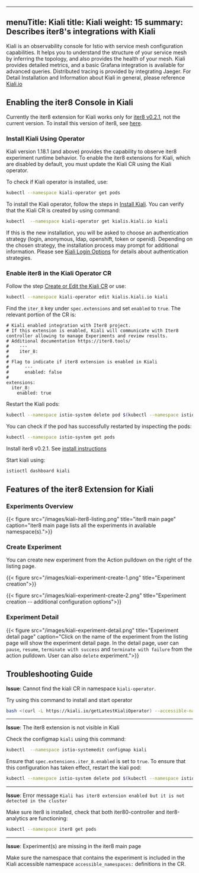 
---
menuTitle: Kiali
title: Kiali
weight: 15
summary: Describes iter8's integrations with Kiali
---

Kiali is an observability console for Istio with service mesh configuration capabilities. It helps you to understand the structure of your service mesh by inferring the topology, and also provides the health of your mesh. Kiali provides detailed metrics, and a basic Grafana integration is available for advanced queries. Distributed tracing is provided by integrating Jaeger. For Detail Installation and Information about Kiali in general, please reference [Kiali.io](https://kiali.io)

## Enabling the iter8 Console in Kiali

Currently the iter8 extension for Kiali works only for [iter8 v0.2.1](https://www.iter8.tools), not the current version. To install this version of iter8, see [here](https://iter8.tools/getting-started/installation/kubernetes/).

### Install Kiali Using Operator

Kiali version 1.18.1 (and above) provides the capability to observe iter8 experiment runtime behavior. To enable the iter8 extensions for Kiali, which are disabled by default, you must update the Kiali CR using the Kiali operator.

To check if Kiali operator is installed, use:

```bash
kubectl --namespace kiali-operator get pods
```

To install the Kiali operator, follow the steps in [Install Kiali]( https://kiali.io/documentation/latest/installation-guide/#_install_kiali_latest). You can verify that the Kiali CR is created by using command:

```bash
kubectl  --namespace kiali-operator get kialis.kiali.io kiali
```

If this is the new installation, you will be asked to choose an authentication strategy (login, anonymous, ldap, openshift, token or openid). Depending on the chosen strategy, the installation process may prompt for additional information. Please see [Kiali Login Options](https://kiali.io/documentation/latest/installation-guide/#_login_options) for details about authentication strategies.

### Enable iter8 in the Kiali Operator CR

Follow the step [Create or Edit the Kiali CR](https://kiali.io/documentation/latest/installation-guide/#_create_or_edit_the_kiali_cr) or use:

```bash
kubectl --namespace kiali-operator edit kialis.kiali.io kiali
```

Find the `iter_8` key under `spec.extensions` and set `enabled` to `true`. The relevant portion of the CR is:

```
# Kiali enabled integration with Iter8 project.
# If this extension is enabled, Kiali will communicate with Iter8 controller allowing to manage Experiments and review results.
# Additional documentation https://iter8.tools/
#    ---
#    iter_8:
#
# Flag to indicate if iter8 extension is enabled in Kiali
#      ---
#      enabled: false
#
extensions:
  iter_8:
    enabled: true
```

Restart the Kiali pods:

```bash
kubectl --namespace istio-system delete pod $(kubectl --namespace istio-system get pod --selector='app=kiali' -o jsonpath='{.items[0].metadata.name}')
```

You can check if the pod has successfully restarted by inspecting the pods:

```bash
kubectl --namespace istio-system get pods
```

Install iter8 v0.2.1. See [install instructions](https://github.com/iter8-tools/docs/blob/v0.2.1/doc_files/iter8_install.md)

Start kiali using: 

```bash
istioctl dashboard kiali
```

## Features of the iter8 Extension for Kiali

### Experiments Overview

{{< figure src="/images/kiali-iter8-listing.png" title="iter8 main page" caption="iter8 main page lists all the experiments in available namespace(s).">}}

### Create Experiment

You can create new experiment from the Action pulldown on the right of the listing page.

{{< figure src="/images/kiali-experiment-create-1.png" title="Experiment creation">}}

{{< figure src="/images/kiali-experiment-create-2.png" title="Experiment creation -- additional configuration options">}}

### Experiment Detail

{{< figure src="/images/kiali-experiment-detail.png" title="Experiment detail page" caption="Click on the name of the experiment from the listing page will show the experiment detail page. In the detail page, user can `pause`, `resume`, `terminate with success` and `terminate with failure` from the action pulldown. User can also `delete` experiment.">}}

## Troubleshooting Guide

**Issue**: Cannot find the kiali CR in namespace `kiali-operator`.

Try using this command to install and start operator

```bash
bash <(curl -L https://kiali.io/getLatestKialiOperator) --accessible-namespaces '**' -oiv latest -kiv latest --operator-install-kiali true
```

---

**Issue**: The iter8 extension is not visible in Kiali

Check the configmap `kiali` using this command:

 ```bash
 kubectl  --namespace istio-systemedit configmap kiali
 ```

Ensure that `spec.extensions.iter_8.enabled` is set to `true`. To ensure that this configuration has taken effect, restart the kiali pod:

```bash
kubectl --namespace istio-system delete pod $(kubectl --namespace istio-system get pod --selector='app=kiali' -o jsonpath='{.items[0].metadata.name}')
```

---

**Issue**: Error message `Kiali has iter8 extension enabled but it is not detected in the cluster`

Make sure iter8 is installed, check that both iter80-controller and iter8-analytics are functioning:

```bash
kubectl --namespace iter8 get pods
```

---

**Issue**: Experiment(s) are missing in the iter8 main page

Make sure the namespace that contains the experiment is included in the Kiali accessible  namespace `accessible_namespaces:` definitions in the CR.
